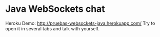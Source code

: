 Java WebSockets chat
====================

Heroku Demo: http://pruebas-websockets-java.herokuapp.com/
Try to open it in several tabs and talk with yourself.
